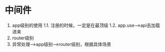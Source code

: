 # 中间件

1. app级别的使用
    1.1. 注册的时候，一定是在最顶级
    1.2. app.use-->api去加载进来
2. router级别
3. 异常处理-->app级别-->router级别，根据具体场景